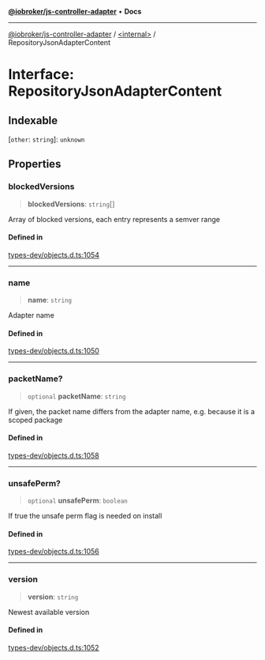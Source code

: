 [**@iobroker/js-controller-adapter**](../../README.md) • **Docs**

***

[@iobroker/js-controller-adapter](../../globals.md) / [\<internal\>](../README.md) / RepositoryJsonAdapterContent

# Interface: RepositoryJsonAdapterContent

## Indexable

 \[`other`: `string`\]: `unknown`

## Properties

### blockedVersions

> **blockedVersions**: `string`[]

Array of blocked versions, each entry represents a semver range

#### Defined in

[types-dev/objects.d.ts:1054](https://github.com/ioBroker/ioBroker.js-controller/blob/40cb80c182f7d6dd76c85ace42cdd78fa9b7a8dc/packages/types-dev/objects.d.ts#L1054)

***

### name

> **name**: `string`

Adapter name

#### Defined in

[types-dev/objects.d.ts:1050](https://github.com/ioBroker/ioBroker.js-controller/blob/40cb80c182f7d6dd76c85ace42cdd78fa9b7a8dc/packages/types-dev/objects.d.ts#L1050)

***

### packetName?

> `optional` **packetName**: `string`

If given, the packet name differs from the adapter name, e.g. because it is a scoped package

#### Defined in

[types-dev/objects.d.ts:1058](https://github.com/ioBroker/ioBroker.js-controller/blob/40cb80c182f7d6dd76c85ace42cdd78fa9b7a8dc/packages/types-dev/objects.d.ts#L1058)

***

### unsafePerm?

> `optional` **unsafePerm**: `boolean`

If true the unsafe perm flag is needed on install

#### Defined in

[types-dev/objects.d.ts:1056](https://github.com/ioBroker/ioBroker.js-controller/blob/40cb80c182f7d6dd76c85ace42cdd78fa9b7a8dc/packages/types-dev/objects.d.ts#L1056)

***

### version

> **version**: `string`

Newest available version

#### Defined in

[types-dev/objects.d.ts:1052](https://github.com/ioBroker/ioBroker.js-controller/blob/40cb80c182f7d6dd76c85ace42cdd78fa9b7a8dc/packages/types-dev/objects.d.ts#L1052)
